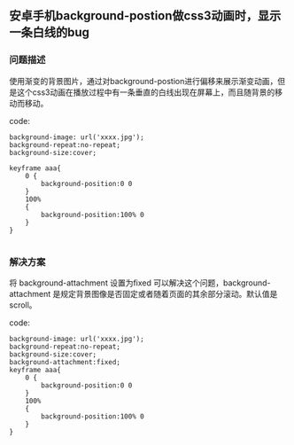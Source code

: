 ## 安卓手机background-postion做css3动画时，显示一条白线的bug

### 问题描述
使用渐变的背景图片，通过对background-postion进行偏移来展示渐变动画，但是这个css3动画在播放过程中有一条垂直的白线出现在屏幕上，而且随背景的移动而移动。

code:
```
background-image: url('xxxx.jpg');
background-repeat:no-repeat;
background-size:cover;

keyframe aaa{
    0 {
        background-position:0 0
    }
    100% 
    {
        background-position:100% 0
    }
}
    
```
### 解决方案
将 background-attachment 设置为fixed 可以解决这个问题，background-attachment 是规定背景图像是否固定或者随着页面的其余部分滚动。默认值是scroll。

code:
```
background-image: url('xxxx.jpg');
background-repeat:no-repeat;
background-size:cover;
background-attachment:fixed;
keyframe aaa{
    0 {
        background-position:0 0
    }
    100% 
    {
        background-position:100% 0
    }
}
    
```